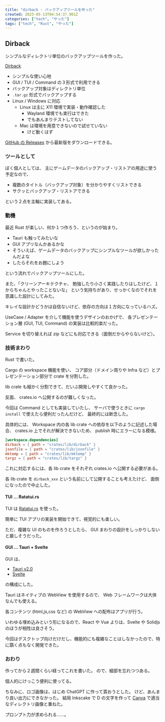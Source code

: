 ```yaml
---
title: "dirback - バックアップツールを作った"
created: 2025-05-13T04:54:37.901Z
categories: ["tech", "やった"]
tags: ["tech", "Rust", "やった"]
---
```


## Dirback
シンプルなディレクトリ単位のバックアップツールを作った。

[Dirback](https://github.com/mitsu-ksgr/Dirback)

- シンプルな使い心地
- GUI / TUI / Command の３形式で利用できる
- バックアップ対象はディレクトリ単位
- `.tar.gz` 形式でバックアップする
- Linux / Windows に対応
  - Linux は主に X11 環境で実装・動作確認した
    - Wayland 環境でも実行はできた
    - でもあんまりテストしてない
  - Mac は環境を用意できないので試せていない
    - けど動くはず

[GitHub の Releases](https://github.com/mitsu-ksgr/dirback/releases)
から最新版をダウンロードできる。

### ツールとして
ぼく個人としては、
主にゲームデータのバックアップ・リストアの用途に使う予定なので、

- 複数のタイトル（バックアップ対象）を分かりやすくリストできる
- サクッとバックアップ・リストアできる

という２点を主軸に実装してある。


### 動機
最近 Rust が楽しい、何か１つ作ろう、というのが始まり。

- Tauri も触ってみたいな
- GUI アプリなんかあるかな
- そういえば、ゲームデータのバックアップにシンプルなツールが欲しかったんだよな
- したらそれをお題にしよう

という流れでバックアップツールにした。

また、「クリーンアーキテクチャ、
勉強したり小さく実践したりはしたけど、１からちゃんとやったことないな」
という気持ちがあり、せっかくなのでそれを意識した設計にしてみた。

キレイな設計かどうかは自信ないけど、依存の方向は１方向になっているハズ。

UseCase / Adapter を介して機能を使うデザインのおかげで、
各プレゼンテーション層 (GUI, TUI, Command) の実装は比較的楽だった。

Service を切り替えれば zip などにも対応できる（面倒だからやらないけど）。


### 技術まわり
Rust で書いた。

Cargo の workspace 機能を使い、
コア部分（ドメイン周りや Infra など）とプレゼンテーション部分で crate を分割した。

lib crate も細かく分割できて、だいぶ開発しやすくて良かった。

反面、 crates.io へ公開するのが難しくなった。

今回は Command としても実装していたし、
サーバで使うときに `cargo install` で使えたら便利だったんだけど、
最終的には断念した。

具体的には、 Workspace 内の各 lib crate への依存を以下のように記述した場合、
crates.io 上でそれが解決できないため、 publish 時にエラーになる模様。

```cargo.toml
[workspace.dependencies]
dirback = { path = "crates/lib/dirback" }
jsonfile = { path = "crates/lib/jsonfile" }
mktemp = { path = "crates/lib/mktemp" }
targz = { path = "crates/lib/targz" }
```

これに対応するには、各 lib crate をそれぞれ crates.io へ公開する必要がある。

各 lib crate を `dirback_xxx` という名前にして公開することも考えたけど、
面倒になったので中止した。


#### TUI ... Ratatui.rs
TUI は [Ratatui.rs](https://ratatui.rs/) を使った。

簡単に TUI アプリの実装を開始できて、視覚的にも楽しい。

ただ、複雑な UI のものを作ろうとしたら、
GUI まわりの設計をしっかりしないと厳しそうだった。


#### GUI ... Tauri + Svelte
GUI は、

- [Tauri v2.0](https://v2.tauri.app/ja/)
- [Svelte](https://svelte.jp/)

の構成にした。

Tauri はネイティブの WebView を使用するので、
Web フレームワークは大体なんでも使える。

各コンテンツ (html,js,css など) の WebView への配布はアプリが行う。

いわゆる埋め込みという形になるので、React や Vue よりは、Svelte や Solidjs のほうが相性は良さそう。

今回はデスクトップ向けだけだし、機能的にも複雑なことはしなかったので、特に躓く点もなく開発できた。


### おわり
作ってから２週間くらい経ってこれを書いた。
ので、細部を忘れつつある。

個人的にけっこう便利に使ってる。

ちなみに、ロゴ画像は、はじめ ChatGPT に作って貰おうとした。
けど、あんまり良い出力にできなかった。
結局 Inkscake で D の文字を作って [Canva](https://www.canva.com/) で適当なディレクトリ画像と重ねた。

プロンプト力が求められる……。


